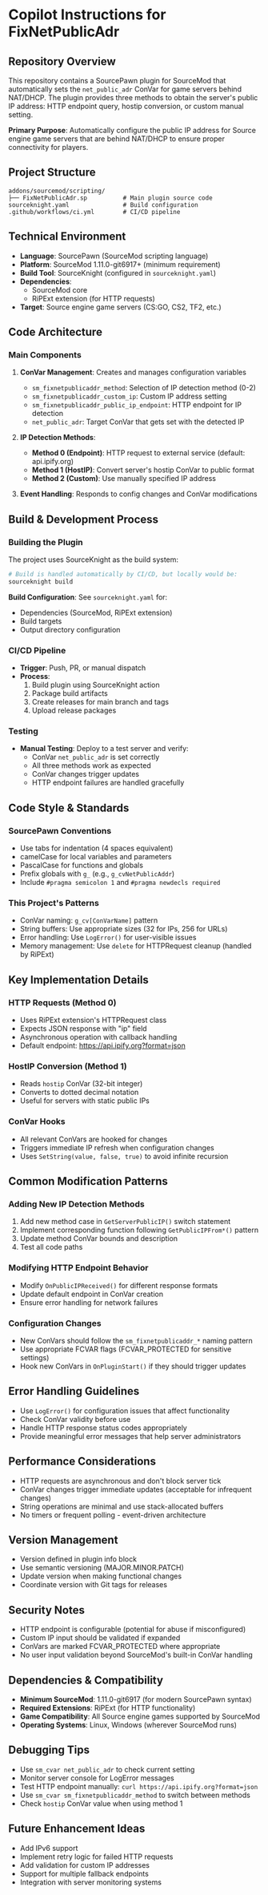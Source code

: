 # Copilot Instructions for FixNetPublicAdr

## Repository Overview

This repository contains a SourcePawn plugin for SourceMod that automatically sets the `net_public_adr` ConVar for game servers behind NAT/DHCP. The plugin provides three methods to obtain the server's public IP address: HTTP endpoint query, hostip conversion, or custom manual setting.

**Primary Purpose**: Automatically configure the public IP address for Source engine game servers that are behind NAT/DHCP to ensure proper connectivity for players.

## Project Structure

```
addons/sourcemod/scripting/
├── FixNetPublicAdr.sp          # Main plugin source code
sourceknight.yaml               # Build configuration
.github/workflows/ci.yml        # CI/CD pipeline
```

## Technical Environment

- **Language**: SourcePawn (SourceMod scripting language)
- **Platform**: SourceMod 1.11.0-git6917+ (minimum requirement)
- **Build Tool**: SourceKnight (configured in `sourceknight.yaml`)
- **Dependencies**: 
  - SourceMod core
  - RiPExt extension (for HTTP requests)
- **Target**: Source engine game servers (CS:GO, CS2, TF2, etc.)

## Code Architecture

### Main Components

1. **ConVar Management**: Creates and manages configuration variables
   - `sm_fixnetpublicaddr_method`: Selection of IP detection method (0-2)
   - `sm_fixnetpublicaddr_custom_ip`: Custom IP address setting
   - `sm_fixnetpublicaddr_public_ip_endpoint`: HTTP endpoint for IP detection
   - `net_public_adr`: Target ConVar that gets set with the detected IP

2. **IP Detection Methods**:
   - **Method 0 (Endpoint)**: HTTP request to external service (default: api.ipify.org)
   - **Method 1 (HostIP)**: Convert server's hostip ConVar to public format
   - **Method 2 (Custom)**: Use manually specified IP address

3. **Event Handling**: Responds to config changes and ConVar modifications

## Build & Development Process

### Building the Plugin

The project uses SourceKnight as the build system:

```bash
# Build is handled automatically by CI/CD, but locally would be:
sourceknight build
```

**Build Configuration**: See `sourceknight.yaml` for:
- Dependencies (SourceMod, RiPExt extension)
- Build targets
- Output directory configuration

### CI/CD Pipeline

- **Trigger**: Push, PR, or manual dispatch
- **Process**: 
  1. Build plugin using SourceKnight action
  2. Package build artifacts
  3. Create releases for main branch and tags
  4. Upload release packages

### Testing

- **Manual Testing**: Deploy to a test server and verify:
  - ConVar `net_public_adr` is set correctly
  - All three methods work as expected
  - ConVar changes trigger updates
  - HTTP endpoint failures are handled gracefully

## Code Style & Standards

### SourcePawn Conventions
- Use tabs for indentation (4 spaces equivalent)
- camelCase for local variables and parameters
- PascalCase for functions and globals
- Prefix globals with `g_` (e.g., `g_cvNetPublicAddr`)
- Include `#pragma semicolon 1` and `#pragma newdecls required`

### This Project's Patterns
- ConVar naming: `g_cv[ConVarName]` pattern
- String buffers: Use appropriate sizes (32 for IPs, 256 for URLs)
- Error handling: Use `LogError()` for user-visible issues
- Memory management: Use `delete` for HTTPRequest cleanup (handled by RiPExt)

## Key Implementation Details

### HTTP Requests (Method 0)
- Uses RiPExt extension's HTTPRequest class
- Expects JSON response with "ip" field
- Asynchronous operation with callback handling
- Default endpoint: https://api.ipify.org?format=json

### HostIP Conversion (Method 1)
- Reads `hostip` ConVar (32-bit integer)
- Converts to dotted decimal notation
- Useful for servers with static public IPs

### ConVar Hooks
- All relevant ConVars are hooked for changes
- Triggers immediate IP refresh when configuration changes
- Uses `SetString(value, false, true)` to avoid infinite recursion

## Common Modification Patterns

### Adding New IP Detection Methods
1. Add new method case in `GetServerPublicIP()` switch statement
2. Implement corresponding function following `GetPublicIPFrom*()` pattern
3. Update method ConVar bounds and description
4. Test all code paths

### Modifying HTTP Endpoint Behavior
- Modify `OnPublicIPReceived()` for different response formats
- Update default endpoint in ConVar creation
- Ensure error handling for network failures

### Configuration Changes
- New ConVars should follow the `sm_fixnetpublicaddr_*` naming pattern
- Use appropriate FCVAR flags (FCVAR_PROTECTED for sensitive settings)
- Hook new ConVars in `OnPluginStart()` if they should trigger updates

## Error Handling Guidelines

- Use `LogError()` for configuration issues that affect functionality
- Check ConVar validity before use
- Handle HTTP response status codes appropriately
- Provide meaningful error messages that help server administrators

## Performance Considerations

- HTTP requests are asynchronous and don't block server tick
- ConVar changes trigger immediate updates (acceptable for infrequent changes)
- String operations are minimal and use stack-allocated buffers
- No timers or frequent polling - event-driven architecture

## Version Management

- Version defined in plugin info block
- Use semantic versioning (MAJOR.MINOR.PATCH)
- Update version when making functional changes
- Coordinate version with Git tags for releases

## Security Notes

- HTTP endpoint is configurable (potential for abuse if misconfigured)
- Custom IP input should be validated if expanded
- ConVars are marked FCVAR_PROTECTED where appropriate
- No user input validation beyond SourceMod's built-in ConVar handling

## Dependencies & Compatibility

- **Minimum SourceMod**: 1.11.0-git6917 (for modern SourcePawn syntax)
- **Required Extensions**: RiPExt (for HTTP functionality)
- **Game Compatibility**: All Source engine games supported by SourceMod
- **Operating Systems**: Linux, Windows (wherever SourceMod runs)

## Debugging Tips

- Use `sm_cvar net_public_adr` to check current setting
- Monitor server console for LogError messages
- Test HTTP endpoint manually: `curl https://api.ipify.org?format=json`
- Use `sm_cvar sm_fixnetpublicaddr_method` to switch between methods
- Check `hostip` ConVar value when using method 1

## Future Enhancement Ideas

- Add IPv6 support
- Implement retry logic for failed HTTP requests
- Add validation for custom IP addresses
- Support for multiple fallback endpoints
- Integration with server monitoring systems